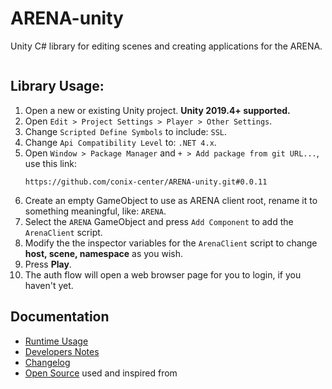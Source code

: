 # ARENA-unity
Unity C# library for editing scenes and creating applications for the ARENA.

<img alt="" src="Documentation/arena-unity-demo.gif">

## Library Usage:
1. Open a new or existing Unity project. **Unity 2019.4+ supported.**
1. Open `Edit > Project Settings > Player > Other Settings`.
1. Change `Scripted Define Symbols` to include: `SSL`.
1. Change `Api Compatibility Level` to: `.NET 4.x`.
1. Open `Window > Package Manager` and `+ > Add package from git URL...`, use this link:
    ```
    https://github.com/conix-center/ARENA-unity.git#0.0.11
    ```
1. Create an empty GameObject to use as ARENA client root, rename it to something meaningful, like: `ARENA`.
1. Select the `ARENA` GameObject and press `Add Component` to add the `ArenaClient` script.
1. Modify the the inspector variables for the `ArenaClient` script to change **host, scene, namespace** as you wish.
1. Press **Play**.
1. The auth flow will open a web browser page for you to login, if you haven't yet.

## Documentation
- [Runtime Usage](https://arena.conix.io/content/unity/runtime)
- [Developers Notes](https://arena.conix.io/content/unity/developers)
- [Changelog](https://github.com/conix-center/ARENA-unity/blob/main/CHANGELOG.md)
- [Open Source](https://github.com/conix-center/ARENA-unity/blob/main/Third%20Party%20Notices.md) used and inspired from
